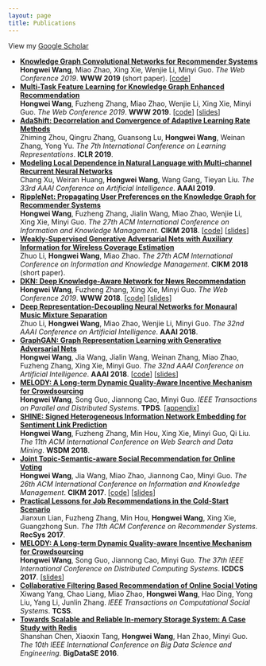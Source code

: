 ```yaml
---
layout: page
title: Publications
---
```


View my [Google Scholar](https://scholar.google.com/citations?user=3C__4wsAAAAJ&hl=en)

- **[Knowledge Graph Convolutional Networks for Recommender Systems]()**  
  **Hongwei Wang**, Miao Zhao, Xing Xie, Wenjie Li, Minyi Guo. *The Web Conference 2019*. **WWW 2019** (short paper). [[code](https://github.com/hwwang55/KGCN-LS)]
- **[Multi-Task Feature Learning for Knowledge Graph Enhanced Recommendation]()**  
  **Hongwei Wang**, Fuzheng Zhang, Miao Zhao, Wenjie Li, Xing Xie, Minyi Guo. *The Web Conference 2019*. **WWW 2019**. [[code](https://github.com/hwwang55/MKR)] [[slides]()]
- **[AdaShift: Decorrelation and Convergence of Adaptive Learning Rate Methods](https://arxiv.org/abs/1810.00143)**  
  Zhiming Zhou, Qingru Zhang, Guansong Lu, **Hongwei Wang**, Weinan Zhang, Yong Yu. *The 7th International Conference on Learning Representations*. **ICLR 2019**.
- **[Modeling Local Dependence in Natural Language with Multi-channel Recurrent Neural Networks](https://arxiv.org/abs/1811.05121)**  
  Chang Xu, Weiran Huang, **Hongwei Wang**, Wang Gang, Tieyan Liu. *The 33rd AAAI Conference on Artificial Intelligence*. **AAAI 2019**.
- **[RippleNet: Propagating User Preferences on the Knowledge Graph for Recommender Systems](https://dl.acm.org/citation.cfm?id=3271739)**  
  **Hongwei Wang**, Fuzheng Zhang, Jialin Wang, Miao Zhao, Wenjie Li, Xing Xie, Minyi Guo. *The 27th ACM International Conference on Information and Knowledge Management*. **CIKM 2018**. [[code](https://github.com/hwwang55/RippleNet)]  [[slides](https://hwwang55.github.io/files/2018-talks-RippleNet-slides.pdf)]
- **[Weakly-Supervised Generative Adversarial Nets with Auxiliary Information for Wireless Coverage Estimation](https://dl.acm.org/citation.cfm?id=3269294)**  
  Zhuo Li, **Hongwei Wang**, Miao Zhao. *The 27th ACM International Conference on Information and Knowledge Management*. **CIKM 2018** (short paper).
- **[DKN: Deep Knowledge-Aware Network for News Recommendation](https://dl.acm.org/citation.cfm?id=3186175)**  
  **Hongwei Wang**, Fuzheng Zhang, Xing Xie, Minyi Guo. *The Web Conference 2019*. **WWW 2018**. [[code](https://github.com/hwwang55/DKN)] [[slides](https://hwwang55.github.io/files/2017-talks-DKN-slides.pdf)]
- **[Deep Representation-Decoupling Neural Networks for Monaural Music Mixture Separation](https://www.aaai.org/ocs/index.php/AAAI/AAAI18/paper/view/16733)**  
  Zhuo Li, **Hongwei Wang**, Miao Zhao, Wenjie Li, Minyi Guo. *The 32nd AAAI Conference on Artificial Intelligence*. **AAAI 2018**.
- **[GraphGAN: Graph Representation Learning with Generative Adversarial Nets](https://www.aaai.org/ocs/index.php/AAAI/AAAI18/paper/view/16611)**  
  **Hongwei Wang**, Jia Wang, Jialin Wang, Weinan Zhang, Miao Zhao, Fuzheng Zhang, Xing Xie, Minyi Guo. *The 32nd AAAI Conference on Artificial Intelligence*. **AAAI 2018**. [[code](https://github.com/hwwang55/GraphGAN)] [[slides](https://hwwang55.github.io/files/2017-talks-GraphGAN-slides.pdf)]
- **[MELODY: A Long-term Dynamic Quality-Aware Incentive Mechanism for Crowdsourcing](https://ieeexplore.ieee.org/abstract/document/8115213/)**  
  **Hongwei Wang**, Song Guo, Jiannong Cao, Minyi Guo. *IEEE Transactions on Parallel and Distributed Systems*. **TPDS**. [[appendix](https://hwwang55.github.io/files/2018-TPDS-MELODY-appendix.pdf)]
- **[SHINE: Signed Heterogeneous Information Network Embedding for Sentiment Link Prediction](https://dl.acm.org/citation.cfm?id=3159666)**  
  **Hongwei Wang**, Fuzheng Zhang, Min Hou, Xing Xie, Minyi Guo, Qi Liu. *The 11th ACM International Conference on Web Search and Data Mining*. **WSDM 2018**.
- **[Joint Topic-Semantic-aware Social Recommendation for Online Voting](https://dl.acm.org/citation.cfm?id=3132889)**  
  **Hongwei Wang**, Jia Wang, Miao Zhao, Jiannong Cao, Minyi Guo. *The 26th ACM International Conference on Information and Knowledge Management*. **CIKM 2017**. [[code](https://github.com/hwwang55/JTS-MF)] [[slides](https://hwwang55.github.io/files/2017-CIKM-JTSMF-slides.pdf)]
- **[Practical Lessons for Job Recommendations in the Cold-Start Scenario](https://dl.acm.org/citation.cfm?id=3124794)**  
  Jianxun Lian, Fuzheng Zhang, Min Hou, **Hongwei Wang**, Xing Xie, Guangzhong Sun. *The 11th ACM Conference on Recommender Systems*. **RecSys 2017**.
- **[MELODY: A Long-term Dynamic Quality-aware Incentive Mechanism for Crowdsourcing](https://ieeexplore.ieee.org/abstract/document/7980035/)**  
  **Hongwei Wang**, Song Guo, Jiannong Cao, Minyi Guo. *The 37th IEEE International Conference on Distributed Computing Systems*. **ICDCS 2017**. [[slides](https://hwwang55.github.io/files/2017-ICDCS-MELODY-slides.pdf)]
- **[Collaborative Filtering Based Recommendation of Online Social Voting](https://ieeexplore.ieee.org/abstract/document/7866820/)**  
  Xiwang Yang, Chao Liang, Miao Zhao, **Hongwei Wang**, Hao Ding, Yong Liu, Yang Li, Junlin Zhang. *IEEE Transactions on Computational Social Systems*. **TCSS**.
- **[Towards Scalable and Reliable In-memory Storage System: A Case Study with Redis](https://ieeexplore.ieee.org/abstract/document/7847138/)**  
  Shanshan Chen, Xiaoxin Tang, **Hongwei Wang**, Han Zhao, Minyi Guo. *The 10th IEEE International Conference on Big Data Science and Engineering*. **BigDataSE 2016**.

